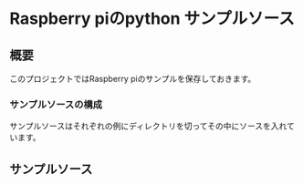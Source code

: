# Raspberry piのpython サンプルソース

## 概要

このプロジェクトではRaspberry piのサンプルを保存しておきます。

### サンプルソースの構成

サンプルソースはそれぞれの例にディレクトリを切ってその中にソースを入れています。

## サンプルソース

